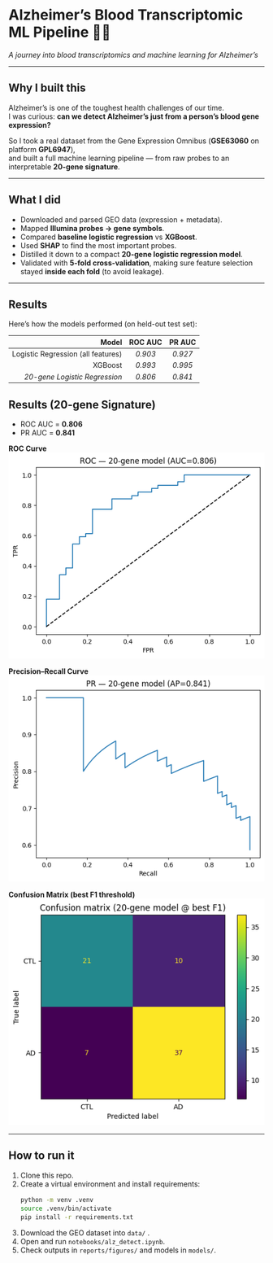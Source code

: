 # Alzheimer’s Blood Transcriptomic ML Pipeline 🧬🧠  
*A journey into blood transcriptomics and machine learning for Alzheimer’s*  

---

## Why I built this
Alzheimer’s is one of the toughest health challenges of our time.  
I was curious: **can we detect Alzheimer’s just from a person’s blood gene expression?**  

So I took a real dataset from the Gene Expression Omnibus (**GSE63060** on platform **GPL6947**),  
and built a full machine learning pipeline — from raw probes to an interpretable **20-gene signature**.  

---

## What I did
- Downloaded and parsed GEO data (expression + metadata).  
- Mapped **Illumina probes → gene symbols**.  
- Compared **baseline logistic regression** vs **XGBoost**.  
- Used **SHAP** to find the most important probes.  
- Distilled it down to a compact **20-gene logistic regression model**.  
- Validated with **5-fold cross-validation**, making sure feature selection stayed **inside each fold** (to avoid leakage).  

---
## Results 
Here’s how the models performed (on held-out test set):  

| Model | ROC AUC | PR AUC |
|------:|:-------:|:------:|
| Logistic Regression (all features) | *0.903* | *0.927* |
| XGBoost | *0.993* | *0.995* |
| *20-gene Logistic Regression* | *0.806* | *0.841* |


## Results (20-gene Signature)

- ROC AUC = **0.806**
- PR AUC = **0.841**

**ROC Curve**  
![ROC Curve](reports/figures/ROC_20gene.png)

**Precision–Recall Curve**  
![PR Curve](reports/figures/PR_20gene.png)

**Confusion Matrix (best F1 threshold)**  
![Confusion Matrix](reports/figures/ConfMatrix_20gene.png)


---

## How to run it
1. Clone this repo.  
2. Create a virtual environment and install requirements:  
   ```bash
   python -m venv .venv
   source .venv/bin/activate
   pip install -r requirements.txt
   ```
3. Download the GEO dataset into `data/` .  
4. Open and run `notebooks/alz_detect.ipynb`.  
5. Check outputs in `reports/figures/` and models in `models/`.  
